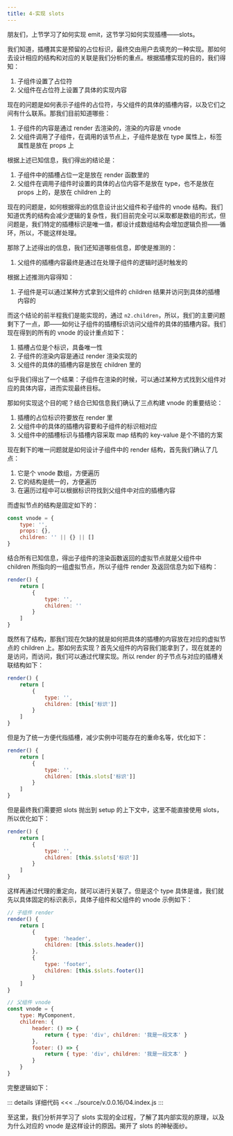 ```yaml
---
title: 4-实现 slots
---
```


朋友们，上节学习了如何实现 emit，这节学习如何实现插槽——slots。

我们知道，插槽其实是预留的占位标识，最终交由用户去填充的一种实现。那如何去设计相应的结构和对应的关联是我们分析的重点。根据插槽实现的目的，我们得知：

1. 子组件设置了占位符
2. 父组件在占位符上设置了具体的实现内容

现在的问题是如何表示子组件的占位符，与父组件的具体的插槽内容，以及它们之间有什么联系。那我们目前知道哪些：

1. 子组件的内容是通过 render 去渲染的，渲染的内容是 vnode
2. 父组件调用了子组件，在调用的该节点上，子组件是放在 type 属性上，标签属性是放在 props 上

根据上述已知信息，我们得出的结论是：

1. 子组件中的插槽占位一定是放在 render 函数里的
2. 父组件在调用子组件时设置的具体的占位内容不是放在 type，也不是放在 props 上的，是放在 children 上的

现在的问题是，如何根据得出的信息设计出父组件和子组件的 vnode 结构。我们知道优秀的结构会减少逻辑的复杂性，我们目前完全可以采取都是数组的形式，但问题是，我们特定的插槽标识是唯一值，都设计成数组结构会增加逻辑负担——循环，所以，不能这样处理。

那除了上述得出的信息，我们还知道哪些信息，即使是推测的：

1. 父组件的插槽内容最终是通过在处理子组件的逻辑时适时触发的

根据上述推测内容得知：

1. 子组件是可以通过某种方式拿到父组件的 children 结果并访问到具体的插槽内容的

而这个结论的前半程我们是能实现的，通过 ```n2.children```，所以，我们的主要问题剩下了一点，即——如何让子组件的插槽标识访问父组件的具体的插槽内容。我们现在得到的所有的 vnode 的设计重点如下：

1. 插槽占位是个标识，具备唯一性
2. 子组件的渲染内容是通过 render 渲染实现的
3. 父组件的具体的插槽内容是放在 children 里的

似乎我们得出了一个结果：子组件在渲染的时候，可以通过某种方式找到父组件对应的具体内容，进而实现最终目标。

那如何实现这个目的呢？结合已知信息我们确认了三点构建 vnode 的重要结论：

1. 插槽的占位标识符要放在 render 里
2. 父组件中的具体的插槽内容要和子组件的标识相对应
3. 父组件中的插槽标识与插槽内容采取 map 结构的 key-value 是个不错的方案

现在剩下的唯一问题就是如何设计子组件中的 render 结构，首先我们确认了几点：

1. 它是个 vnode 数组，方便遍历
2. 它的结构是统一的，方便遍历
3. 在遍历过程中可以根据标识符找到父组件中对应的插槽内容

而虚拟节点的结构是固定如下的：

```js
const vnode = {
    type: '',
    props: {},
    children: '' || {} || []
}
```

结合所有已知信息，得出子组件的渲染函数返回的虚拟节点就是父组件中 children 所指向的一组虚拟节点，所以子组件 render 及返回信息为如下结构：

```js
render() {
    return [
        {
            type: '',
            children: ''
        }
    ]
}
```

既然有了结构，那我们现在欠缺的就是如何把具体的插槽的内容放在对应的虚拟节点的 children 上。那如何去实现？首先父组件的内容我们能拿到了，现在就差的是访问，而访问，我们可以通过代理实现。所以 render 的子节点与对应的插槽关联结构如下：

```js
render() {
    return [
        {
            type: '',
            children: [this['标识']]
        }
    ]
}
```

但是为了统一方便代指插槽，减少实例中可能存在的重命名等，优化如下：

```js
render() {
    return [
        {
            type: '',
            children: [this.slots['标识']]
        }
    ]
}
```

但是最终我们需要把 slots 抛出到 setup 的上下文中，这里不能直接使用 slots，所以优化如下：

```js
render() {
    return [
        {
            type: '',
            children: [this.$slots['标识']]
        }
    ]
}
```

这样再通过代理的重定向，就可以进行关联了。但是这个 type 具体是谁，我们就先以具体固定的标识表示，具体子组件和父组件的 vnode 示例如下：

```js
// 子组件 render
render() {
    return [
        {
            type: 'header',
            children: [this.$slots.header()]
        },
        {
            type: 'footer',
            children: [this.$slots.footer()]
        }
    ]
}

// 父组件 vnode
const vnode = {
    type: MyComponent,
    children: {
        header: () => {
            return { type: 'div', children: '我是一段文本' }
        },
        footer: () => {
            return { type: 'div', children: '我是一段文本' }
        }
    }
}
```

完整逻辑如下：

::: details 详细代码
<<< ../source/v.0.0.16/04.index.js
:::

至这里，我们分析并学习了 slots 实现的全过程，了解了其内部实现的原理，以及为什么对应的 vnode 是这样设计的原因。揭开了 slots 的神秘面纱。